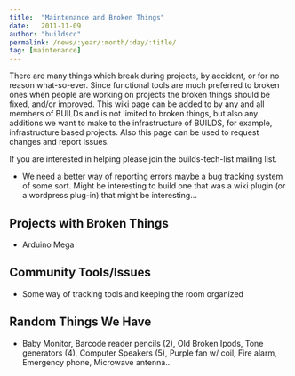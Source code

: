 ```yaml
---
title:  "Maintenance and Broken Things"
date:   2011-11-09
author: "buildscc"
permalink: /news/:year/:month/:day/:title/
tag: [maintenance]
---
```


There are many things which break during projects, by accident, or for no reason what-so-ever. Since functional tools are much preferred to broken ones when people are working on projects the broken things should be fixed, and/or improved. This wiki page can be added to by any and all members of BUILDs and is not limited to broken things, but also any additions we want to make to the infrastructure of BUILDS, for example, infrastructure based projects. Also this page can be used to request changes and report issues.

If you are interested in helping please join the builds-tech-list mailing list.

- We need a better way of reporting errors maybe a bug tracking system of some sort. Might be interesting to build one that was a wiki plugin (or a wordpress plug-in) that might be interesting...

## Projects with Broken Things
- Arduino Mega

## Community Tools/Issues
- Some way of tracking tools and keeping the room organized

## Random Things We Have
- Baby Monitor, Barcode reader pencils (2), Old Broken Ipods, Tone generators (4), Computer Speakers (5), Purple fan w/ coil, Fire alarm, Emergency phone, Microwave antenna..